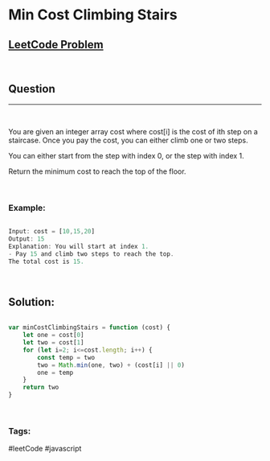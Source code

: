 # Min Cost Climbing Stairs


[1]: https://leetcode.com/problems/min-cost-climbing-stairs/
## [LeetCode Problem][1]

&nbsp;

## Question
---

&nbsp;

You are given an integer array cost where cost[i] is the cost of ith step on a staircase. Once you pay the cost, you can either climb one or two steps.

You can either start from the step with index 0, or the step with index 1.

Return the minimum cost to reach the top of the floor.



&nbsp;

### **Example:** 
<!-- code below -->

```javascript

Input: cost = [10,15,20]
Output: 15
Explanation: You will start at index 1.
- Pay 15 and climb two steps to reach the top.
The total cost is 15.

```

&nbsp;

## **Solution:**

<!-- code below -->

```javascript

var minCostClimbingStairs = function (cost) {
	let one = cost[0]
	let two = cost[1]
	for (let i=2; i<=cost.length; i++) {
		const temp = two
		two = Math.min(one, two) + (cost[i] || 0)
		one = temp
	}
	return two
}

```

&nbsp;

### Tags:
#leetCode #javascript